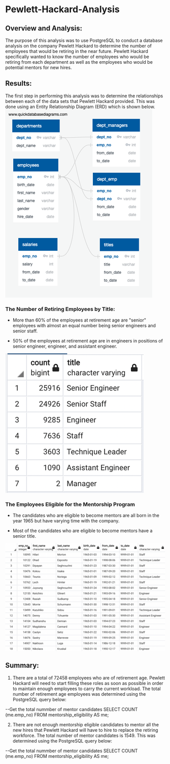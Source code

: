 # Pewlett-Hackard-Analysis

## Overview and Analysis:

 The purpose of this analysis was to use PostgreSQL to conduct a database analysis on the company Pewlett Hackard to determine the number of employees that would be retiring in the near future.  Pewlett Hackard specifically wanted to know the number of employees who would be retiring from each department as well as the employees who would be potential mentors for new hires.

## Results:

 The first step in performing this analysis was to determine the relationships between each of the data sets that Pewlett Hackard provided.  This was done using an Entity Relationship Diagram (ERD) which is shown below.
![This is an image](https://github.com/JDBrowder523/Pewlett-Hackard-Analysis/blob/main/EmployeeDB.png)

### The Number of Retiring Employees by Title:

 - More than 60% of the employees at retirement age are "senior" employees with almost an equal number being senior engineers and senior staff.

 - 50% of the employees at retirement age are in engineers in positions of senior engineer, engineer, and assistant engineer.

![This is an image](https://github.com/JDBrowder523/Pewlett-Hackard-Analysis/blob/main/job_openings_by_title.png)

### The Employees Eligible for the Mentorship Program

 - The candidates who are eligible to become mentors are all born in the year 1965 but have varying time with the company.

 - Most of the candidates who are eligible to become mentors have a senior title.

![This is an image](https://github.com/JDBrowder523/Pewlett-Hackard-Analysis/blob/main/mentorship_candidates.png)

## Summary:

 1. There are a total of 72458 employees who are of retirement age.  Pewlett Hackard will need to start filling these roles as soon as possible in order to maintain enough employees to carry the current workload.  The total number of retirement age employees was determined using the PostgreSQL query below:

 --Get the total nummber of mentor candidates
 SELECT COUNT (me.emp_no)
 FROM mentorship_eligibility AS me;

 2. There are not enough mentorship eligible candidates to mentor all the new hires that Pewlett Hackard will have to hire to replace the retiring workforce.  The total number of mentor candidates is 1549.  This was determined using the PostgreSQL query below:

 --Get the total nummber of mentor candidates
 SELECT COUNT (me.emp_no)
 FROM mentorship_eligibility AS me;